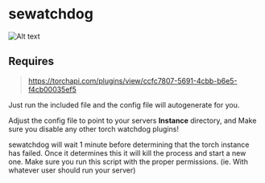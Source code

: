 # sewatchdog
![Alt text](./screencap.gif?raw=true "Cerberus")
## Requires 
> https://torchapi.com/plugins/view/ccfc7807-5691-4cbb-b6e5-f4cb00035ef5

Just run the included file and the config file will autogenerate for you.

Adjust the config file to point to your servers **Instance** directory,
and Make sure you disable any other torch watchdog plugins!

sewatchdog will wait 1 minute before determining that the torch instance
has failed. Once it determines this it will kill the process and start
a new one. Make sure you run this script with the proper permissions.
(ie. With whatever user should run your server)
